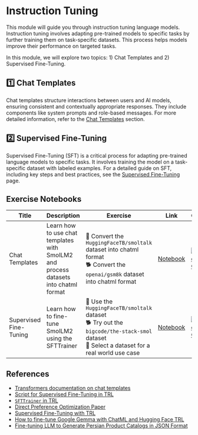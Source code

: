 # Instruction Tuning

This module will guide you through instruction tuning language models. Instruction tuning involves adapting pre-trained models to specific tasks by further training them on task-specific datasets. This process helps models improve their performance on targeted tasks. 

In this module, we will explore two topics: 1) Chat Templates and 2) Supervised Fine-Tuning.

## 1️⃣ Chat Templates

Chat templates structure interactions between users and AI models, ensuring consistent and contextually appropriate responses. They include components like system prompts and role-based messages. For more detailed information, refer to the [Chat Templates](./chat_templates.md) section.

## 2️⃣ Supervised Fine-Tuning

Supervised Fine-Tuning (SFT) is a critical process for adapting pre-trained language models to specific tasks. It involves training the model on a task-specific dataset with labeled examples. For a detailed guide on SFT, including key steps and best practices, see the [Supervised Fine-Tuning](./supervised_fine_tuning.md) page.

## Exercise Notebooks

| Title | Description | Exercise | Link | Colab |
|-------|-------------|----------|------|-------|
| Chat Templates | Learn how to use chat templates with SmolLM2 and process datasets into chatml format | 🐢 Convert the `HuggingFaceTB/smoltalk` dataset into chatml format <br> 🐕 Convert the `openai/gsm8k` dataset into chatml format | [Notebook](./notebooks/chat_templates_example_yblee.ipynb) | <a target="_blank" href="https://colab.research.google.com/github/huggingface/smol-course/blob/main/1_instruction_tuning/notebooks/chat_templates_example.ipynb"><img src="https://colab.research.google.com/assets/colab-badge.svg" alt="Open In Colab"/></a> |
| Supervised Fine-Tuning | Learn how to fine-tune SmolLM2 using the SFTTrainer | 🐢 Use the `HuggingFaceTB/smoltalk` dataset<br>🐕 Try out the `bigcode/the-stack-smol` dataset<br>🦁 Select a dataset for a real world use case | [Notebook](./notebooks/sft_finetuning_example_yblee.ipynb) | <a target="_blank" href="https://colab.research.google.com/github/huggingface/smol-course/blob/main/1_instruction_tuning/notebooks/sft_finetuning_example.ipynb"><img src="https://colab.research.google.com/assets/colab-badge.svg" alt="Open In Colab"/></a> |

## References

- [Transformers documentation on chat templates](https://huggingface.co/docs/transformers/main/en/chat_templating)
- [Script for Supervised Fine-Tuning in TRL](https://github.com/huggingface/trl/blob/main/examples/scripts/sft.py)
- [`SFTTrainer` in TRL](https://huggingface.co/docs/trl/main/en/sft_trainer)
- [Direct Preference Optimization Paper](https://arxiv.org/abs/2305.18290)
- [Supervised Fine-Tuning with TRL](https://huggingface.co/docs/trl/main/en/tutorials/supervised_finetuning)
- [How to fine-tune Google Gemma with ChatML and Hugging Face TRL](https://www.philschmid.de/fine-tune-google-gemma)
- [Fine-tuning LLM to Generate Persian Product Catalogs in JSON Format](https://huggingface.co/learn/cookbook/en/fine_tuning_llm_to_generate_persian_product_catalogs_in_json_format)

